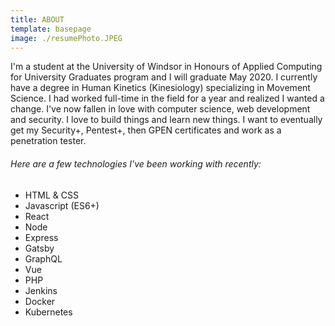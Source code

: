 ```yaml
---
title: ABOUT
template: basepage
image: ./resumePhoto.JPEG
---
```


I'm a student at the University of Windsor in Honours of Applied Computing for University Graduates program and I will graduate May 2020. I currently have a degree in Human Kinetics (Kinesiology) specializing in Movement Science. I had worked full-time in the field for a year and realized I wanted a change. I've now fallen in love with computer science, web development and security. I love to build things and learn new things. I want to eventually get my Security+, Pentest+, then GPEN certificates and work as a penetration tester.

###### Here are a few technologies I've been working with recently:

-   HTML & CSS
-   Javascript (ES6+)
-   React
-   Node
-   Express
-   Gatsby
-   GraphQL
-   Vue
-   PHP
-   Jenkins
-   Docker
-   Kubernetes
